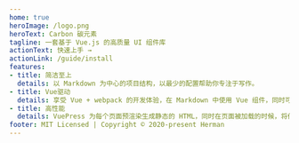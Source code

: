 ```yaml
---
home: true
heroImage: /logo.png
heroText: Carbon 碳元素
tagline: 一套基于 Vue.js 的高质量 UI 组件库
actionText: 快速上手 →
actionLink: /guide/install
features:
- title: 简洁至上
  details: 以 Markdown 为中心的项目结构，以最少的配置帮助你专注于写作。
- title: Vue驱动
  details: 享受 Vue + webpack 的开发体验，在 Markdown 中使用 Vue 组件，同时可以使用 Vue 来开发自定义主题。
- title: 高性能
  details: VuePress 为每个页面预渲染生成静态的 HTML，同时在页面被加载的时候，将作为 SPA 运行。
footer: MIT Licensed | Copyright © 2020-present Herman
---
```


<style lang="stylus">
img.logo{
  object-fit: contain;
}
</style>
